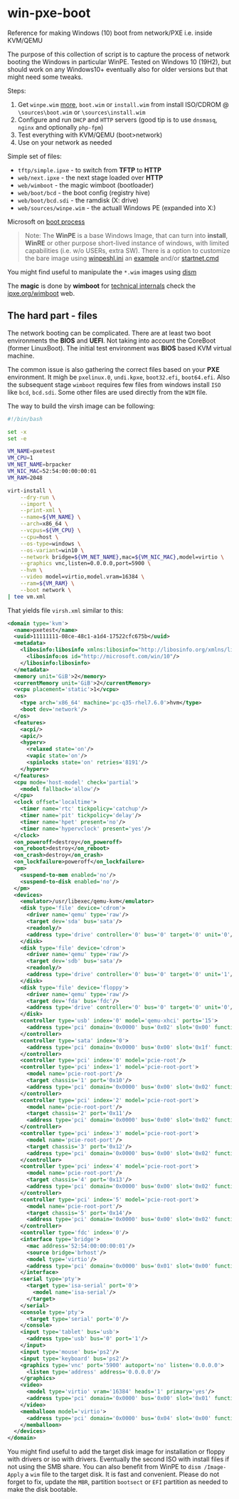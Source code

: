 # win-pxe-boot

Reference for making Windows (10) boot from network/PXE i.e. inside KVM/QEMU

The purpose of this collection of script is to capture the process of network booting the Windows in particular WinPE. Tested on Windows 10 (19H2), but should work on any Windows10+ eventually also for older versions but that might need some tweaks.

Steps:

1. Get `winpe.wim` [more](tftp/boot/README.md), `boot.wim` or `install.wim` from install ISO/CDROM @ `\sources\boot.wim` or `\sources\install.wim`
2. Configure and run `DHCP` and `HTTP` servers (good tip is to use `dnsmasq`, `nginx` and optionally `php-fpm`)
3. Test everything with KVM/QEMU (boot>network)
4. Use on your network as needed

Simple set of files:

* `tftp/simple.ipxe` - to switch from __TFTP__ to __HTTP__
* `web/next.ipxe` - the next stage loaded over __HTTP__
* `web/wimboot` - the magic wimboot (bootloader)
* `web/boot/bcd` - the boot config (registry hive)
* `web/boot/bcd.sdi` - the ramdisk (X: drive)
* `web/sources/winpe.wim` - the actuall Windows PE (expanded into X:)

Microsoft on [boot process](https://docs.microsoft.com/en-us/previous-versions/windows/it-pro/windows-server-2008-R2-and-2008/cc771845(v=ws.10))

> Note: The __WinPE__ is a base Windows Image, that can turn into __install__, __WinRE__ or other purpose short-lived instance of windows, with limited capabilities (i.e. w/o USERs, extra SW). There is a option to customize the bare image using [winpeshl.ini](https://docs.microsoft.com/en-us/windows-hardware/manufacture/desktop/winpeshlini-reference-launching-an-app-when-winpe-starts) an [example](https://ipxe.org/howto/winpe#adding_a_startup_batch_file) and/or [startnet.cmd](https://docs.microsoft.com/en-us/windows-hardware/manufacture/desktop/wpeinit-and-startnetcmd-using-winpe-startup-scripts)

You might find useful to manipulate the `*.wim` images using [dism](https://docs.microsoft.com/en-us/windows-hardware/manufacture/desktop/dism-image-management-command-line-options-s14)

The __magic__ is done by __wimboot__ for [technical internals](https://ipxe.org/appnote/wimboot_architecture) check the [ipxe.org/wimboot](https://ipxe.org/wimboot) web.

## The hard part - files

The network booting can be complicated. There are at least two boot environments the __BIOS__ and __UEFI__. Not taking into account the CoreBoot (former LinuxBoot). The initial test environment was __BIOS__ based KVM virtual machine.

The common issue is also gathering the correct files based on your __PXE__ environment.
It migh be `pxelinux.0`, `undi.kpxe`, `boot32.efi`, `boot64.efi`. Also the subsequent stage `wimboot` requires few files from windows install `ISO` like `bcd`, `bcd.sdi`. Some other files are used directly from the `WIM` file.

The way to build the virsh image can be following:

```bash
#!/bin/bash

set -x
set -e

VM_NAME=pxetest
VM_CPU=1
VM_NET_NAME=brpacker
VM_NIC_MAC=52:54:00:00:00:01
VM_RAM=2048

virt-install \
    --dry-run \
    --import \
    --print-xml \
    --name=${VM_NAME} \
    --arch=x86_64 \
    --vcpus=${VM_CPU} \
    --cpu=host \
    --os-type=windows \
    --os-variant=win10 \
    --network bridge=${VM_NET_NAME},mac=${VM_NIC_MAC},model=virtio \
    --graphics vnc,listen=0.0.0.0,port=5900 \
    --hvm \
    --video model=virtio,model.vram=16384 \
    --ram=${VM_RAM} \
    --boot network \
| tee vm.xml
```

That yields file `virsh.xml` similar to this:

```xml
<domain type='kvm'>
  <name>pxetest</name>
  <uuid>11111111-08ce-48c1-a1d4-17522cfc675b</uuid>
  <metadata>
    <libosinfo:libosinfo xmlns:libosinfo="http://libosinfo.org/xmlns/libvirt/domain/1.0">
      <libosinfo:os id="http://microsoft.com/win/10"/>
    </libosinfo:libosinfo>
  </metadata>
  <memory unit='GiB'>2</memory>
  <currentMemory unit='GiB'>2</currentMemory>
  <vcpu placement='static'>1</vcpu>
  <os>
    <type arch='x86_64' machine='pc-q35-rhel7.6.0'>hvm</type>
    <boot dev='network'/>
  </os>
  <features>
    <acpi/>
    <apic/>
    <hyperv>
      <relaxed state='on'/>
      <vapic state='on'/>
      <spinlocks state='on' retries='8191'/>
    </hyperv>
  </features>
  <cpu mode='host-model' check='partial'>
    <model fallback='allow'/>
  </cpu>
  <clock offset='localtime'>
    <timer name='rtc' tickpolicy='catchup'/>
    <timer name='pit' tickpolicy='delay'/>
    <timer name='hpet' present='no'/>
    <timer name='hypervclock' present='yes'/>
  </clock>
  <on_poweroff>destroy</on_poweroff>
  <on_reboot>destroy</on_reboot>
  <on_crash>destroy</on_crash>
  <on_lockfailure>poweroff</on_lockfailure>
  <pm>
    <suspend-to-mem enabled='no'/>
    <suspend-to-disk enabled='no'/>
  </pm>
  <devices>
    <emulator>/usr/libexec/qemu-kvm</emulator>
    <disk type='file' device='cdrom'>
      <driver name='qemu' type='raw'/>
      <target dev='sda' bus='sata'/>
      <readonly/>
      <address type='drive' controller='0' bus='0' target='0' unit='0'/>
    </disk>
    <disk type='file' device='cdrom'>
      <driver name='qemu' type='raw'/>
      <target dev='sdb' bus='sata'/>
      <readonly/>
      <address type='drive' controller='0' bus='0' target='0' unit='1'/>
    </disk>
    <disk type='file' device='floppy'>
      <driver name='qemu' type='raw'/>
      <target dev='fda' bus='fdc'/>
      <address type='drive' controller='0' bus='0' target='0' unit='0'/>
    </disk>
    <controller type='usb' index='0' model='qemu-xhci' ports='15'>
      <address type='pci' domain='0x0000' bus='0x02' slot='0x00' function='0x0'/>
    </controller>
    <controller type='sata' index='0'>
      <address type='pci' domain='0x0000' bus='0x00' slot='0x1f' function='0x2'/>
    </controller>
    <controller type='pci' index='0' model='pcie-root'/>
    <controller type='pci' index='1' model='pcie-root-port'>
      <model name='pcie-root-port'/>
      <target chassis='1' port='0x10'/>
      <address type='pci' domain='0x0000' bus='0x00' slot='0x02' function='0x0' multifunction='on'/>
    </controller>
    <controller type='pci' index='2' model='pcie-root-port'>
      <model name='pcie-root-port'/>
      <target chassis='2' port='0x11'/>
      <address type='pci' domain='0x0000' bus='0x00' slot='0x02' function='0x1'/>
    </controller>
    <controller type='pci' index='3' model='pcie-root-port'>
      <model name='pcie-root-port'/>
      <target chassis='3' port='0x12'/>
      <address type='pci' domain='0x0000' bus='0x00' slot='0x02' function='0x2'/>
    </controller>
    <controller type='pci' index='4' model='pcie-root-port'>
      <model name='pcie-root-port'/>
      <target chassis='4' port='0x13'/>
      <address type='pci' domain='0x0000' bus='0x00' slot='0x02' function='0x3'/>
    </controller>
    <controller type='pci' index='5' model='pcie-root-port'>
      <model name='pcie-root-port'/>
      <target chassis='5' port='0x14'/>
      <address type='pci' domain='0x0000' bus='0x00' slot='0x02' function='0x4'/>
    </controller>
    <controller type='fdc' index='0'/>
    <interface type='bridge'>
      <mac address='52:54:00:00:00:01'/>
      <source bridge='brhost'/>
      <model type='virtio'/>
      <address type='pci' domain='0x0000' bus='0x01' slot='0x00' function='0x0'/>
    </interface>
    <serial type='pty'>
      <target type='isa-serial' port='0'>
        <model name='isa-serial'/>
      </target>
    </serial>
    <console type='pty'>
      <target type='serial' port='0'/>
    </console>
    <input type='tablet' bus='usb'>
      <address type='usb' bus='0' port='1'/>
    </input>
    <input type='mouse' bus='ps2'/>
    <input type='keyboard' bus='ps2'/>
    <graphics type='vnc' port='5900' autoport='no' listen='0.0.0.0'>
      <listen type='address' address='0.0.0.0'/>
    </graphics>
    <video>
      <model type='virtio' vram='16384' heads='1' primary='yes'/>
      <address type='pci' domain='0x0000' bus='0x00' slot='0x01' function='0x0'/>
    </video>
    <memballoon model='virtio'>
      <address type='pci' domain='0x0000' bus='0x04' slot='0x00' function='0x0'/>
    </memballoon>
  </devices>
</domain>
```

You might find useful to add the target disk image for installation or floppy with drivers or iso with drivers. Eventually the second ISO with install files if not using the SMB share. You can also benefit from WinPE to `dism /Image-Apply` a `wim` file to the target disk. It is fast and convenient. Please do not forget to fix, update the `MBR`, partition `bootsect` or `EFI` partition as needed to make the disk bootable.
